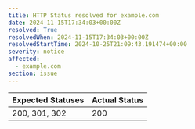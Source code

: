```yaml
---
title: HTTP Status resolved for example.com
date: 2024-11-15T17:34:03+00:00Z
resolved: True
resolvedWhen: 2024-11-15T17:34:03+00:00Z
resolvedStartTime: 2024-10-25T21:09:43.191474+00:00
severity: notice
affected:
  - example.com
section: issue
---
```


| Expected Statuses | Actual Status  |
|-------------------|----------------|
| 200, 301, 302 | 200 |
